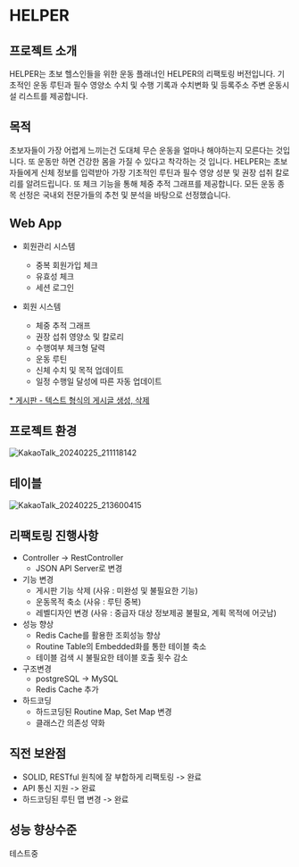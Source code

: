 # HELPER

프로젝트 소개
------
HELPER는 초보 헬스인들을 위한 운동 플래너인 HELPER의 리팩토링 버전입니다.
기초적인 운동 루틴과 필수 영양소 수치 및 수행 기록과 수치변화 및 등록주소 주변 운동시설 리스트를 제공합니다.


목적
------
초보자들이 가장 어렵게 느끼는건 도대체 무슨 운동을 얼마나 해야하는지 모른다는 것입니다.
또 운동만 하면 건강한 몸을 가질 수 있다고 착각하는 것 입니다. HELPER는 초보자들에게 
신체 정보를 입력받아 가장 기초적인 루틴과 필수 영양 성분 및 권장 섭취 칼로리를 알려드립니다.
또 체크 기능을 통해 체중 추적 그래프를 제공합니다.
모든 운동 종목 선정은 국내외 전문가들의 추천 및 분석을 바탕으로 선정했습니다.

Web App
------
* 회원관리 시스템
  - 중복 회원가입 체크
  - 유효성 체크
  - 세션 로그인

* 회원 시스템
  - 체중 추적 그래프
  - 권장 섭취 영양소 및 칼로리
  - 수행여부 체크형 달력
  - 운동 루틴
  - 신체 수치 및 목적 업데이트
  - 일정 수행일 달성에 따른 자동 업데이트

<U>* 게시판 </U>
  <U>- 텍스트 형식의 게시글 생성, 삭제 </U>

프로젝트 환경
------
![KakaoTalk_20240225_211118142](https://github.com/kim-0zzy/Re-HELPER/assets/117063670/d8b79d98-3130-4eba-bfa1-7e54ca13c398)


테이블
------
![KakaoTalk_20240225_213600415](https://github.com/kim-0zzy/Re-HELPER/assets/117063670/d6fe6b2a-8b75-40cb-aa77-569b01339529)


리팩토링 진행사항
------
* Controller -> RestController
  - JSON API Server로 변경
* 기능 변경
  - 게시판 기능 삭제 (사유 : 미완성 및 불필요한 기능)
  - 운동목적 축소 (사유 : 루틴 중복)
  - 레벨디자인 변경 (사유 : 중급자 대상 정보제공 불필요, 계획 목적에 어긋남)
* 성능 향상
  - Redis Cache를 활용한 조회성능 향상
  - Routine Table의 Embedded화를 통한 테이블 축소
  - 테이블 검색 시 불필요한 테이블 호출 횟수 감소
* 구조변경
  - postgreSQL -> MySQL
  - Redis Cache 추가
* 하드코딩
  - 하드코딩된 Routine Map, Set Map 변경
  - 클래스간 의존성 약화
  

직전 보완점
-----
  * SOLID, RESTful 원칙에 잘 부합하게 리팩토링 -> 완료
  * API 통신 지원 -> 완료
  * 하드코딩된 루틴 맵 변경 -> 완료

성능 향상수준
-----
테스트중
